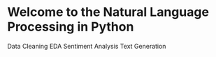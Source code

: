 # Welcome to the Natural Language Processing in Python

Data Cleaning
EDA
Sentiment Analysis
Text Generation
